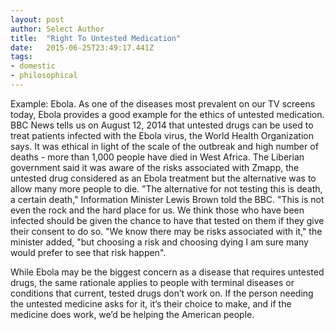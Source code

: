 ```yaml
---
layout: post 
author: Select Author 
title:  "Right To Untested Medication" 
date:   2015-06-25T23:49:17.441Z 
tags: 
- domestic
- philosophical
---
```


Example: Ebola. As one of the diseases most prevalent on our TV screens today, Ebola provides a good example for the ethics of untested medication. BBC News tells us on August 12, 2014 that untested drugs can be used to treat patients infected with the Ebola virus, the World Health Organization says. It was ethical in light of the scale of the outbreak and high number of deaths - more than 1,000 people have died in West Africa. The Liberian government said it was aware of the risks associated with Zmapp, the untested drug considered as an Ebola treatment but the alternative was to allow many more people to die. "The alternative for not testing this is death, a certain death," Information Minister Lewis Brown told the BBC. "This is not even the rock and the hard place for us. We think those who have been infected should be given the chance to have that tested on them if they give their consent to do so. "We know there may be risks associated with it," the minister added, "but choosing a risk and choosing dying I am sure many would prefer to see that risk happen".

While Ebola may be the biggest concern as a disease that requires untested drugs, the same rationale applies to people with terminal diseases or conditions that current, tested drugs don’t work on. If the person needing the untested medicine asks for it, it’s their choice to make, and if the medicine does work, we’d be helping the American people.